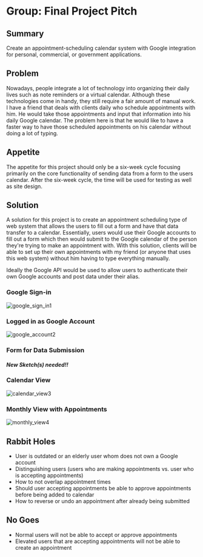 # Group: Final Project Pitch

## Summary

Create an appointment-scheduling calendar system with Google integration for personal, commercial, or government applications.

## Problem

Nowadays, people integrate a lot of technology into organizing their daily lives such as note reminders or a virtual calendar. Although these technologies come in handy, they still require a fair amount of manual work. I have a friend that deals with clients daily who schedule appointments with him. He would take those appointments and input that information into his daily Google calendar. The problem here is that he would like to have a faster way to have those scheduled appointments on his calendar without doing a lot of typing.

## Appetite

The appetite for this project should only be a six-week cycle focusing primarily on the core functionality of sending data from a form to the users calendar. After the six-week cycle, the time will be used for testing as well as site design.

## Solution

A solution for this project is to create an appointment scheduling type of web system that allows the users to fill out a form and have that data transfer to a calendar. Essentially, users would use their Google accounts to fill out a form which then would submit to the Google calendar of the person they're trying to make an appointment with. With this solution, clients will be able to set up their own appointments with my friend (or anyone that uses this web system) without him having to type everything manually.

Ideally the Google API would be used to allow users to authenticate their own Google accounts and post data under their alias.

### Google Sign-in
![google_sign_in1](https://user-images.githubusercontent.com/21226482/73783556-83602880-4759-11ea-838f-7faa3118ba49.jpg)

### Logged in as Google Account
![google_account2](https://user-images.githubusercontent.com/21226482/73783616-9ffc6080-4759-11ea-8313-eb05cca6072b.jpg)

### Form for Data Submission
#### *New Sketch(s) needed!!*

### Calendar View
![calendar_view3](https://user-images.githubusercontent.com/21226482/73783638-a7bc0500-4759-11ea-9b1e-955ca858597c.jpg)

### Monthly View with Appointments
![monthly_view4](https://user-images.githubusercontent.com/21226482/73783643-aab6f580-4759-11ea-812e-0a9ffe9f0ccd.jpg)

## Rabbit Holes

* User is outdated or an elderly user whom does not own a Google account
* Distinguishing users (users who are making appointments vs. user who is accepting appointments)
* How to not overlap appointment times
* Should user accepting appointments be able to approve appointments before being added to calendar
* How to reverse or undo an appointment after already being submitted

## No Goes

* Normal users will not be able to accept or approve appointments
* Elevated users that are accepting appointments will not be able to create an appointment
